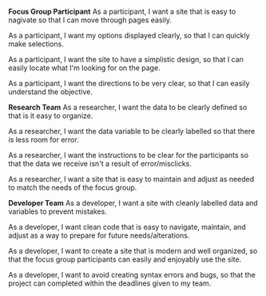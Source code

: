 **Focus Group Participant**
As a participant, I want a site that is easy to nagivate so that I can move through pages easily.

As a participant, I want my options displayed clearly, so that I can quickly make selections.

As a participant, I want the site to have a simplistic design, so that I can easily locate what I'm looking for on the page.

As a participant, I want the directions to be very clear, so that I can easily understand the objective.

**Research Team**
As a researcher, I want the data to be clearly defined so that is it easy to organize.

As a researcher, I want the data variable to be clearly labelled so that there is less room for error. 

As a researcher, I want the instructions to be clear for the participants so that the data we receive isn't a result of error/misclicks.

As a researcher, I want a site that is easy to maintain and adjust as needed to match the needs of the focus group.

**Developer Team**
As a developer, I want a site with cleanly labelled data and variables to prevent mistakes.

As a developer, I want clean code that is easy to navigate, maintain, and adjust as a way to prepare for future needs/alterations.

As a developer, I want to create a site that is modern and well organized, so that the focus group participants can easily and enjoyably use the site.

As a developer, I want to avoid creating syntax errors and bugs, so that the project can completed within the deadlines given to my team.
